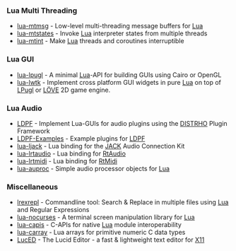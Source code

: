 ### Lua Multi Threading
 * [lua-mtmsg](https://github.com/osch/lua-mtmsg) - Low-level multi-threading message buffers for [Lua]
 * [lua-mtstates](https://github.com/osch/lua-mtstates) - Invoke [Lua] interpreter states from multiple threads
 * [lua-mtint](https://github.com/osch/lua-mtint) - Make [Lua] threads and coroutines interruptible


### Lua GUI
 * [lua-lpugl](https://github.com/osch/lua-lpugl) - A minimal [Lua]-API for building GUIs using Cairo or OpenGL
 * [lua-lwtk](https://github.com/osch/lua-lwtk) - Implement cross platform GUI widgets in pure [Lua] on top of [LPugl] or [LÖVE] 2D game engine.
 
### Lua Audio
 * [LDPF](https://github.com/LDPF/LDPF) - Implement Lua-GUIs for audio plugins using the [DISTRHO] Plugin Framework
 * [LDPF-Examples](https://github.com/LDPF/LDPF-Examples) - Example plugins for [LDPF]
 * [lua-ljack](https://github.com/osch/lua-ljack) - Lua binding for the [JACK] Audio Connection Kit
 * [lua-lrtaudio](https://github.com/osch/lua-lrtaudio) - Lua binding for [RtAudio]
 * [lua-lrtmidi](https://github.com/osch/lua-lrtmidi) - Lua binding for [RtMidi]
 * [lua-auproc](https://github.com/osch/lua-auproc) - Simple audio processor objects for [Lua]
 
### Miscellaneous
 * [lrexrepl](https://github.com/osch/lrexrepl) - Commandline tool: Search & Replace in multiple files using [Lua] and Regular Expressions
 * [lua-nocurses](https://github.com/osch/lua-nocurses) - A terminal screen manipulation library for [Lua]
 * [lua-capis](https://github.com/lua-capis) - C-APIs for native [Lua] module interoperability
 * [lua-carray](https://github.com/osch/lua-carray) - Lua arrays for primitive numeric C data types
 * [LucED](https://github.com/osch/luced) - The Lucid Editor - a fast & lightweight text editor for [X11]

[Lua]:     https://www.lua.org/
[LÖVE]:    https://love2d.org/
[DISTRHO]: https://github.com/DISTRHO/DPF
[JACK]:    https://jackaudio.org/
[RtAudio]: https://github.com/thestk/rtaudio
[RtMidi]:  https://github.com/thestk/rtmidi
[X11]:     https://en.wikipedia.org/wiki/X_Window_System
[LPugl]:   https://github.com/osch/lua-lpugl
[LDPF]:    https://github.com/LDPF/LDPF
